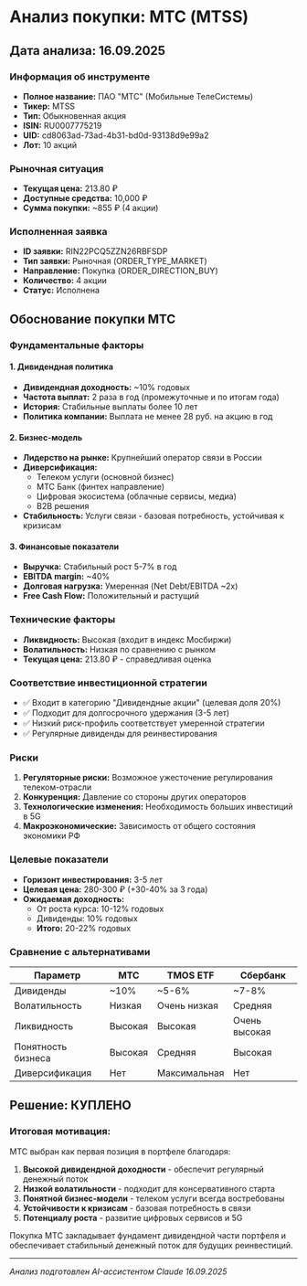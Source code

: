 # Анализ покупки: МТС (MTSS)

## Дата анализа: 16.09.2025

### Информация об инструменте
- **Полное название:** ПАО "МТС" (Мобильные ТелеСистемы)
- **Тикер:** MTSS
- **Тип:** Обыкновенная акция
- **ISIN:** RU0007775219
- **UID:** cd8063ad-73ad-4b31-bd0d-93138d9e99a2
- **Лот:** 10 акций

### Рыночная ситуация
- **Текущая цена:** 213.80 ₽
- **Доступные средства:** 10,000 ₽
- **Сумма покупки:** ~855 ₽ (4 акции)

### Исполненная заявка
- **ID заявки:** RIN22PCQ5ZZN26RBFSDP
- **Тип заявки:** Рыночная (ORDER_TYPE_MARKET)
- **Направление:** Покупка (ORDER_DIRECTION_BUY)
- **Количество:** 4 акции
- **Статус:** Исполнена

## Обоснование покупки МТС

### Фундаментальные факторы

#### 1. Дивидендная политика
- **Дивидендная доходность:** ~10% годовых
- **Частота выплат:** 2 раза в год (промежуточные и по итогам года)
- **История:** Стабильные выплаты более 10 лет
- **Политика компании:** Выплата не менее 28 руб. на акцию в год

#### 2. Бизнес-модель
- **Лидерство на рынке:** Крупнейший оператор связи в России
- **Диверсификация:** 
  - Телеком услуги (основной бизнес)
  - МТС Банк (финтех направление)
  - Цифровая экосистема (облачные сервисы, медиа)
  - B2B решения
- **Стабильность:** Услуги связи - базовая потребность, устойчивая к кризисам

#### 3. Финансовые показатели
- **Выручка:** Стабильный рост 5-7% в год
- **EBITDA margin:** ~40%
- **Долговая нагрузка:** Умеренная (Net Debt/EBITDA ~2x)
- **Free Cash Flow:** Положительный и растущий

### Технические факторы
- **Ликвидность:** Высокая (входит в индекс Мосбиржи)
- **Волатильность:** Низкая по сравнению с рынком
- **Текущая цена:** 213.80 ₽ - справедливая оценка

### Соответствие инвестиционной стратегии
- ✅ Входит в категорию "Дивидендные акции" (целевая доля 20%)
- ✅ Подходит для долгосрочного удержания (3-5 лет)
- ✅ Низкий риск-профиль соответствует умеренной стратегии
- ✅ Регулярные дивиденды для реинвестирования

### Риски
1. **Регуляторные риски:** Возможное ужесточение регулирования телеком-отрасли
2. **Конкуренция:** Давление со стороны других операторов
3. **Технологические изменения:** Необходимость больших инвестиций в 5G
4. **Макроэкономические:** Зависимость от общего состояния экономики РФ

### Целевые показатели
- **Горизонт инвестирования:** 3-5 лет
- **Целевая цена:** 280-300 ₽ (+30-40% за 3 года)
- **Ожидаемая доходность:** 
  - От роста курса: 10-12% годовых
  - Дивиденды: 10% годовых
  - **Итого:** 20-22% годовых

### Сравнение с альтернативами
| Параметр | МТС | TMOS ETF | Сбербанк |
|----------|-----|----------|----------|
| Дивиденды | ~10% | ~5-6% | ~7-8% |
| Волатильность | Низкая | Очень низкая | Средняя |
| Ликвидность | Высокая | Высокая | Очень высокая |
| Понятность бизнеса | Высокая | Средняя | Высокая |
| Диверсификация | Нет | Максимальная | Нет |

## Решение: КУПЛЕНО

### Итоговая мотивация:
МТС выбран как первая позиция в портфеле благодаря:
1. **Высокой дивидендной доходности** - обеспечит регулярный денежный поток
2. **Низкой волатильности** - подходит для консервативного старта
3. **Понятной бизнес-модели** - телеком услуги всегда востребованы
4. **Устойчивости к кризисам** - базовая потребность в связи
5. **Потенциалу роста** - развитие цифровых сервисов и 5G

Покупка МТС закладывает фундамент дивидендной части портфеля и обеспечивает стабильный денежный поток для будущих реинвестиций.

---
*Анализ подготовлен AI-ассистентом Claude*
*16.09.2025*